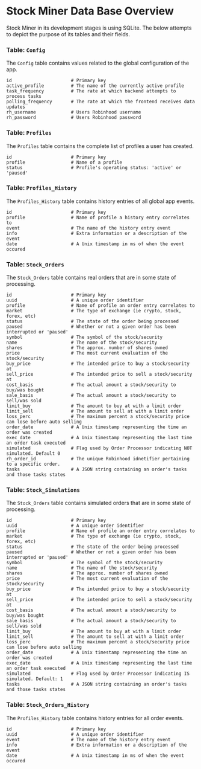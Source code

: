 # Stock Miner Data Base Overview

Stock Miner in its development stages is using SQLite. The below attempts to depict the purpose of 
its tables and their fields.

### Table: `Config`

The `Config` table contains values related to the global configuration of the app.

```
id                      # Primary key
active_profile          # The name of the currently active profile
task_frequency          # The rate at which backend attempts to process tasks
polling_frequency       # The rate at which the frontend receives data updates
rh_username             # Users Robinhood username
rh_password             # Users Robinhood password
```

### Table: `Profiles`

The `Profiles` table contains the complete list of profiles a user has created.

```
id                      # Primary key
profile                 # Name of a profile
status                  # Profile's operating status: 'active' or 'paused'
```

### Table: `Profiles_History`

The `Profiles_History` table contains history entries of all global app events.

```
id                      # Primary key
profile                 # Name of profile a history entry correlates to
event                   # The name of the history entry event
info                    # Extra information or a description of the event
date                    # A Unix timestamp in ms of when the event occured
```

### Table: `Stock_Orders`

The `Stock_Orders` table contains real orders that are in some state of processing.

```
id                      # Primary key
uuid                    # A unique order identifier
profile                 # Name of profile an order entry correlates to
market                  # The type of exchange (ie crypto, stock, forex, etc)
status                  # The state of the order being processed
paused                  # Whether or not a given order has been interrupted or 'paused'
symbol                  # The symbol of the stock/security
name                    # The name of the stock/security
shares                  # The approx. number of shares owned
price                   # The most current evaluation of the stock/security
buy_price               # The intended price to buy a stock/security at
sell_price              # The intended price to sell a stock/security at
cost_basis              # The actual amount a stock/security to buy/was bought
sale_basis              # The actual amount a stock/security to sell/was sold
limit_buy               # The amount to buy at with a limit order
limit_sell              # The amount to sell at with a limit order
loss_perc               # The maximum percent a stock/security price can lose before auto selling
order_date              # A Unix timestamp representing the time an order was created
exec_date               # A Unix timestamp representing the last time an order task executed
simulated               # Flag used by Order Processor indicating NOT simulated. Default 0
rh_order_id             # The unique Robinhood idnetifier pertaining to a specific order.
tasks                   # A JSON string containing an order's tasks and those tasks states
```

### Table: `Stock_Simulations`

The `Stock_Orders` table contains simulated orders that are in some state of processing.

```
id                      # Primary key
uuid                    # A unique order identifier
profile                 # Name of profile an order entry correlates to
market                  # The type of exchange (ie crypto, stock, forex, etc)
status                  # The state of the order being processed
paused                  # Whether or not a given order has been interrupted or 'paused'
symbol                  # The symbol of the stock/security
name                    # The name of the stock/security
shares                  # The approx. number of shares owned
price                   # The most current evaluation of the stock/security
buy_price               # The intended price to buy a stock/security at
sell_price              # The intended price to sell a stock/security at
cost_basis              # The actual amount a stock/security to buy/was bought
sale_basis              # The actual amount a stock/security to sell/was sold
limit_buy               # The amount to buy at with a limit order
limit_sell              # The amount to sell at with a limit order
loss_perc               # The maximum percent a stock/security price can lose before auto selling
order_date              # A Unix timestamp representing the time an order was created
exec_date               # A Unix timestamp representing the last time an order task executed
simulated               # Flag used by Order Processor indicating IS simulated. Default: 1
tasks                   # A JSON string containing an order's tasks and those tasks states
```

### Table: `Stock_Orders_History`

The `Profiles_History` table contains history entries for all order events.

```
id                      # Primary key
uuid                    # A unique order identifier
event                   # The name of the history entry event
info                    # Extra information or a description of the event
date                    # A Unix timestamp in ms of when the event occured
```